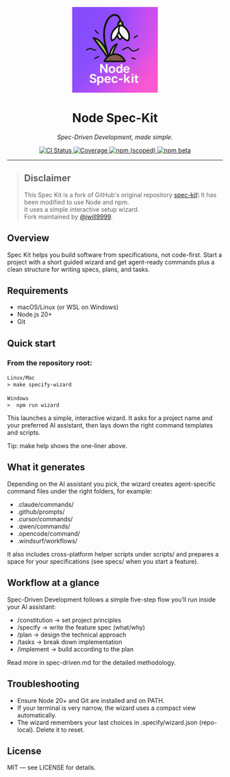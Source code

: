 <div align="center">
<img src="./media/logo_small.png" alt="Spec Kit logo" height="200px" width="200px"/>
  <h1>Node Spec-Kit </h1>
  <p><em>Spec-Driven Development, made simple.</em></p>
  
  <p>
    <a href="https://github.com/jwill9999/spec-kit/actions/workflows/node-ci.yml">
      <img alt="CI Status" src="https://github.com/jwill9999/spec-kit/actions/workflows/node-ci.yml/badge.svg" />
    </a>
    <a href="https://codecov.io/gh/jwill9999/spec-kit" >
      <img alt="Coverage" src="https://codecov.io/gh/jwill9999/spec-kit/branch/main/graph/badge.svg?token=" />
    </a>
    <a href="https://www.npmjs.com/package/@letuscode/spec-kit">
      <img alt="npm (scoped)" src="https://img.shields.io/npm/v/%40letuscode%2Fspec-kit.svg?label=npm%20latest" />
    </a>
    <a href="https://www.npmjs.com/package/@letuscode/spec-kit">
      <img alt="npm beta" src="https://img.shields.io/npm/v/%40letuscode%2Fspec-kit/beta.svg?label=npm%20beta" />
    </a>
  </p>
</div>

---

> ## Disclaimer
>
> This Spec Kit is a fork of GitHub's original repository [spec-kit](https://github.com/github/spec-kit.git.)\
> It has been modified to use Node and npm.\
> It uses a simple interactive setup wizard.\
> Fork maintained by [@jwill9999](https://github.com/jwill9999).

## Overview

Spec Kit helps you build software from specifications, not code-first. Start a project with a short guided wizard and get agent-ready commands plus a clean structure for writing specs, plans, and tasks.

## Requirements

- macOS/Linux (or WSL on Windows)
- Node.js 20+
- Git

## Quick start

### From the repository root:

```text
Linux/Mac
> make specify-wizard

Windows
>  npm run wizard

```

This launches a simple, interactive wizard. It asks for a project name and your preferred AI assistant, then lays down the right command templates and scripts.

Tip: make help shows the one-liner above.

## What it generates

Depending on the AI assistant you pick, the wizard creates agent-specific command files under the right folders, for example:

- .claude/commands/
- .github/prompts/
- .cursor/commands/
- .qwen/commands/
- .opencode/command/
- .windsurf/workflows/

It also includes cross-platform helper scripts under scripts/ and prepares a space for your specifications (see specs/ when you start a feature).

## Workflow at a glance

Spec-Driven Development follows a simple five-step flow you’ll run inside your AI assistant:

- /constitution → set project principles
- /specify → write the feature spec (what/why)
- /plan → design the technical approach
- /tasks → break down implementation
- /implement → build according to the plan

Read more in spec-driven.md for the detailed methodology.

## Troubleshooting

- Ensure Node 20+ and Git are installed and on PATH.
- If your terminal is very narrow, the wizard uses a compact view automatically.
- The wizard remembers your last choices in .specify/wizard.json (repo-local). Delete it to reset.

## License

MIT — see LICENSE for details.
